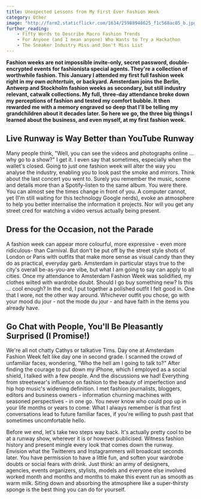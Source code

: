 ```yaml
---
title: Unexpected Lessons from My First Ever Fashion Week
category: Other
image: "http://farm2.staticflickr.com/1634/25988948625_f1c568ac05_b.jpg"
further_reading:
    - Fifty Words to Describe Macro Fashion Trends
    - For Anyone (and I mean anyone) Who Wants to Try a Hackathon
    - The Sneaker Industry Miss and Don't Miss List
---
```

**Fashion weeks are not impossible invite-only, secret password, double-encrypted events for fashionista special agents. They're a collection of worthwhile fashion. This January I attended my first full fashion week right in my own *achtertuin*, or backyard. Amsterdam joins the Berlin, Antwerp and Stockholm fashion weeks as secondary, but still industry relevant, catwalk collections. My full, three-day attendance broke down my perceptions of fashion and tested my comfort bubble. It then rewarded me with a memory engraved so deep that I'll be telling my grandchildren about it decades later. So here we go, the three big things I learned about the business, and even myself, at my first fashion week.**

## Live Runway is Way Better than YouTube Runway 

Many people think, "Well, you can see the videos and photographs online ... why go to a show?" I get it. I even say that sometimes, especially when the wallet's closed. Going to just one fashion week will alter the way you analyse the industry, enabling you to look past the smoke and mirrors. Think about the last concert you went to. Surely you remember the music, scene and details more than a Spotify-listen to the same album. You were there. You can almost see the times change in front of you. A computer cannot, yet (I'm still waiting for this technology Google nerds), evoke an atmosphere to help you better internalise the information it projects. Nor will you get any street cred for watching a video versus actually being present. 

## Dress for the Occasion, not the Parade 

A fashion week can appear more colourful, more expressive - even more ridiculous- than Carnival. But don't be put off by the street style shots of London or Paris with outfits that make more sense as visual candy than they do as practical, everyday garb. Amsterdam in particular stays true to the city's overall be-as-you-are vibe, but what I am going to say can apply to all cities. Once my attendance to Amsterdam Fashion Week was solidified, my clothes wilted with wardrobe doubt. Should I go buy something new? Is this ... cool enough? In the end, I put together a polished outfit I felt good in. One that I wore, not the other way around. Whichever outfit you chose, go with your mood du jour - not the mode du jour - and have faith in the items you already have.

## Go Chat with People, You'll Be Pleasantly Surprised (I Promise!)

We're all not chatty Cathys or talkative Tims. Day one at Amsterdam Fashion Week felt like day one in second grade. I scanned the crowd of unfamiliar faces, wondering, "Who the hell am I going to talk to?" After finding the courage to put down my iPhone, which I employed as a social shield, I talked with a few people. And the discussions we had! Everything from streetwear's influence on fashion to the beauty of imperfection and hip hop music's widening definition. I met fashion journalists, bloggers, editors and business owners - information churning machines with seasoned perspectives - in one go. You never know who could pop up in your life months or years to come. What I always remember is that first conversations lead to future familiar faces, if you're willing to push past that sometimes uncomfortable hello.

Before we end, let's take two steps way back. It's actually pretty cool to be at a runway show, wherever it is or however publicised. Witness fashion history and present mingle every look that comes down the runway. Envision what the Twitterers and Instagrammers will broadcast seconds later. You have permission to have a little fun, and soften your wardrobe doubts or social fears with drink. Just think: an army of designers, agencies, events organizers, stylists, models and everyone else involved worked month and months and months to make this event run as smooth as warm milk. Siting down and absorbing the atmosphere like a super-thirsty sponge is the best thing you can do for yourself.

